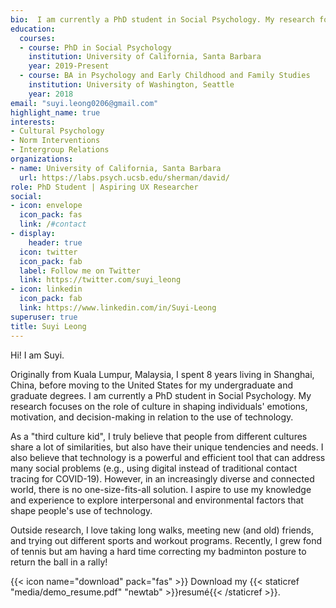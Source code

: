 ```yaml
---
bio:  I am currently a PhD student in Social Psychology. My research focuses on the role of culture in shaping individuals' emotions, motivation, and decision-making in relation to the use of technology.
education:
  courses:
  - course: PhD in Social Psychology
    institution: University of California, Santa Barbara
    year: 2019-Present
  - course: BA in Psychology and Early Childhood and Family Studies
    institution: University of Washington, Seattle
    year: 2018
email: "suyi.leong0206@gmail.com"
highlight_name: true
interests:
- Cultural Psychology
- Norm Interventions
- Intergroup Relations
organizations:
- name: University of California, Santa Barbara
  url: https://labs.psych.ucsb.edu/sherman/david/
role: PhD Student | Aspiring UX Researcher
social:
- icon: envelope
  icon_pack: fas
  link: /#contact
- display:
    header: true
  icon: twitter
  icon_pack: fab
  label: Follow me on Twitter
  link: https://twitter.com/suyi_leong
- icon: linkedin
  icon_pack: fab
  link: https://www.linkedin.com/in/Suyi-Leong
superuser: true
title: Suyi Leong
---
```

Hi! I am Suyi.

Originally from Kuala Lumpur, Malaysia, I spent 8 years living in Shanghai, China, before moving to the United States for my undergraduate and graduate degrees. I am currently a PhD student in Social Psychology. My research focuses on the role of culture in shaping individuals' emotions, motivation, and decision-making in relation to the use of technology.

As a "third culture kid", I truly believe that people from different cultures share a lot of similarities, but also have their unique tendencies and needs. I also believe that technology is a powerful and efficient tool that can address many social problems (e.g., using digital instead of traditional contact tracing for COVID-19). However, in an increasingly diverse and connected world, there is no one-size-fits-all solution. I aspire to use my knowledge and experience to explore interpersonal and environmental factors that shape people's use of technology.

Outside research, I love taking long walks, meeting new (and old) friends, and trying out different sports and workout programs. Recently, I grew fond of tennis but am having a hard time correcting my badminton posture to return the ball in a rally!

{{< icon name="download" pack="fas" >}} Download my {{< staticref "media/demo_resume.pdf" "newtab" >}}resumé{{< /staticref >}}.

